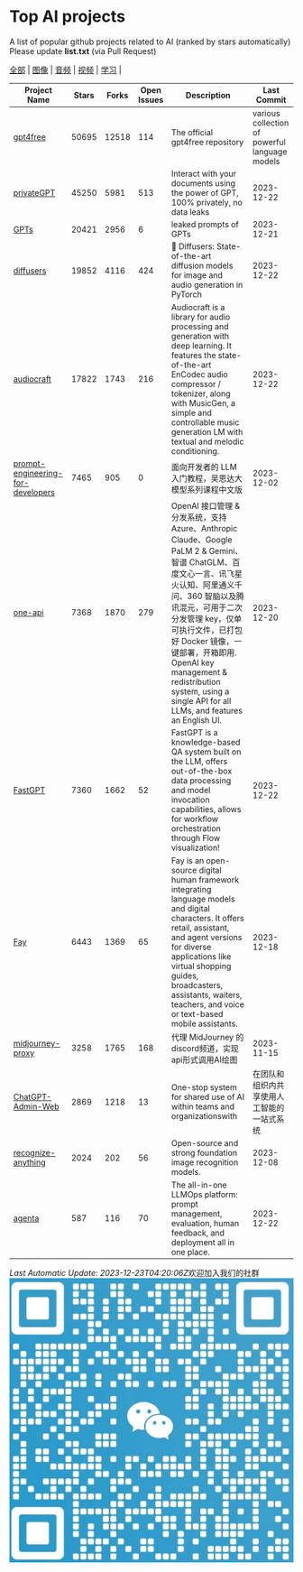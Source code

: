 # Top AI projects
A list of popular github projects related to AI (ranked by stars automatically)
Please update **list.txt** (via Pull Request)

<a href="./README.md">全部</a> |   <a href="./READMEpicture.md">图像</a> |   <a href="./READMEaudio.md">音频</a> | <a href="./READMEvideo.md">视频</a> | <a href="./READMElearn.md">学习</a> | 

| Project Name | Stars | Forks | Open Issues | Description | Last Commit |
| ------------ | ----- | ----- | ----------- | ----------- | ----------- |
| [gpt4free](https://github.com/xtekky/gpt4free) | 50695 | 12518 | 114 | The official gpt4free repository | various collection of powerful language models | 2023-12-22 |
| [privateGPT](https://github.com/imartinez/privateGPT) | 45250 | 5981 | 513 | Interact with your documents using the power of GPT, 100% privately, no data leaks | 2023-12-22 |
| [GPTs](https://github.com/linexjlin/GPTs) | 20421 | 2956 | 6 | leaked prompts of GPTs | 2023-12-21 |
| [diffusers](https://github.com/huggingface/diffusers) | 19852 | 4116 | 424 | 🤗 Diffusers: State-of-the-art diffusion models for image and audio generation in PyTorch | 2023-12-22 |
| [audiocraft](https://github.com/facebookresearch/audiocraft) | 17822 | 1743 | 216 | Audiocraft is a library for audio processing and generation with deep learning. It features the state-of-the-art EnCodec audio compressor / tokenizer, along with MusicGen, a simple and controllable music generation LM with textual and melodic conditioning. | 2023-12-22 |
| [prompt-engineering-for-developers](https://github.com/datawhalechina/prompt-engineering-for-developers) | 7465 | 905 | 0 | 面向开发者的 LLM 入门教程，吴恩达大模型系列课程中文版 | 2023-12-02 |
| [one-api](https://github.com/songquanpeng/one-api) | 7368 | 1870 | 279 | OpenAI 接口管理 & 分发系统，支持 Azure、Anthropic Claude、Google PaLM 2 & Gemini、智谱 ChatGLM、百度文心一言、讯飞星火认知、阿里通义千问、360 智脑以及腾讯混元，可用于二次分发管理 key，仅单可执行文件，已打包好 Docker 镜像，一键部署，开箱即用. OpenAI key management & redistribution system, using a single API for all LLMs, and features an English UI. | 2023-12-20 |
| [FastGPT](https://github.com/labring/FastGPT) | 7360 | 1662 | 52 | FastGPT is a knowledge-based QA system built on the LLM, offers out-of-the-box data processing and model invocation capabilities, allows for workflow orchestration through Flow visualization! | 2023-12-22 |
| [Fay](https://github.com/TheRamU/Fay) | 6443 | 1369 | 65 | Fay is an open-source digital human framework integrating language models and digital characters. It offers retail, assistant, and agent versions for diverse applications like virtual shopping guides, broadcasters, assistants, waiters, teachers, and voice or text-based mobile assistants. | 2023-12-18 |
| [midjourney-proxy](https://github.com/novicezk/midjourney-proxy) | 3258 | 1765 | 168 | 代理 MidJourney 的discord频道，实现api形式调用AI绘图 | 2023-11-15 |
| [ChatGPT-Admin-Web](https://github.com/AprilNEA/ChatGPT-Admin-Web) | 2869 | 1218 | 13 | One-stop system for shared use of AI within teams and organizationswith | 在团队和组织内共享使用人工智能的一站式系统 | 2023-12-17 |
| [recognize-anything](https://github.com/xinyu1205/recognize-anything) | 2024 | 202 | 56 | Open-source and strong foundation image recognition models. | 2023-12-08 |
| [agenta](https://github.com/Agenta-AI/agenta) | 587 | 116 | 70 | The all-in-one LLMOps platform: prompt management, evaluation, human feedback, and deployment all in one place. | 2023-12-22 |

*Last Automatic Update: 2023-12-23T04:20:06Z*欢迎加入我们的社群 ![](https://raw.githubusercontent.com/mouuii/picture/master/weichat.jpg) 